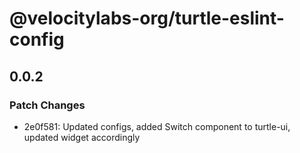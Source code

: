 # @velocitylabs-org/turtle-eslint-config

## 0.0.2

### Patch Changes

- 2e0f581: Updated configs, added Switch component to turtle-ui, updated widget accordingly
